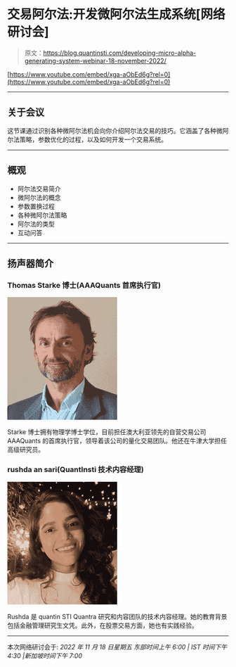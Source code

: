# 交易阿尔法:开发微阿尔法生成系统[网络研讨会]

> 原文：<https://blog.quantinsti.com/developing-micro-alpha-generating-system-webinar-18-november-2022/>

[https://www.youtube.com/embed/xga-aObEd6g?rel=0](https://www.youtube.com/embed/xga-aObEd6g?rel=0)

* * *

## 关于会议

这节课通过识别各种微阿尔法机会向你介绍阿尔法交易的技巧。它涵盖了各种微阿尔法策略，参数优化的过程，以及如何开发一个交易系统。

* * *

## 概观

*   阿尔法交易简介
*   微阿尔法的概念
*   参数置换过程
*   各种微阿尔法策略
*   阿尔法的类型
*   互动问答

* * *

## 扬声器简介

### Thomas Starke 博士(AAAQuants 首席执行官)

![](img/9f7049809bf4d72f06f5207f75a31ffd.png)

Starke 博士拥有物理学博士学位，目前担任澳大利亚领先的自营交易公司 AAAQuants 的首席执行官，领导着该公司的量化交易团队。他还在牛津大学担任高级研究员。

### rushda an sari(QuantInsti 技术内容经理)

![](img/6b31762e2e87caa6e1214cba952597e5.png)

Rushda 是 quantin STI Quantra 研究和内容团队的技术内容经理。她的教育背景包括金融管理研究生文凭。此外，在股票交易方面，她也有实践经验。

* * *

本次网络研讨会于:
*2022 年 11 月 18 日星期五
东部时间上午 6:00 | IST 时间下午 4:30 |新加坡时间下午 7:00*